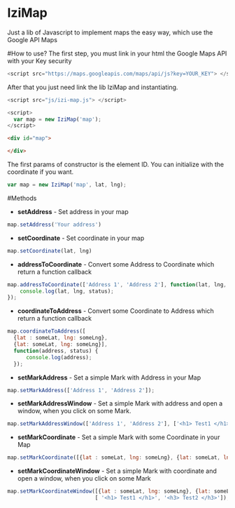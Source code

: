 # IziMap
Just a lib of Javascript to implement maps the easy way, which use the Google API Maps

#How to use?
The first step, you must link in your html the Google Maps API with your Key security 
```js
<script src="https://maps.googleapis.com/maps/api/js?key=YOUR_KEY"> </script>
```

After that you just need link the lib IziMap and instantiating.

```js
<script src="js/izi-map.js"> </script>

<script>
  var map = new IziMap('map');
</script>
```
```html
<div id="map">

</div>
```
The first params of constructor is the element ID. You can initialize with the coordinate if you want.
```js
var map = new IziMap('map', lat, lng);

```

#Methods
- **setAddress** - Set address in your map
```js
map.setAddress('Your address')
```
- **setCoordinate** - Set coordinate in your map
```js
map.setCoordinate(lat, lng)
```
- **addressToCoordinate** - Convert some Address to Coordinate which return a function callback
```js
map.addressToCoordinate(['Address 1', 'Address 2'], function(lat, lng, status) {
    console.log(lat, lng, status);
});
```
- **coordinateToAddress** - Convert some Coordinate to Address which return a function callback 
```js
map.coordinateToAddress([
  {lat : someLat, lng: someLng},
  {lat: someLat, lng: someLng}], 
  function(address, status) {
      console.log(address);
  });

```
- **setMarkAddress** - Set a simple Mark with Address in your Map 
```js
map.setMarkAddress(['Address 1', 'Address 2']);
```
- **setMarkAddressWindow** - Set a simple Mark with address and open a window, when you click on some Mark.
```js
map.setMarkAddressWindow(['Address 1', 'Address 2'], ['<h1> Test1 </h1>', '<h3> Test2 </h3>']);
```
- **setMarkCoordinate** - Set a simple Mark with some Coordinate in your Map
```js
map.setMarkCoordinate([{lat : someLat, lng: someLng}, {lat: someLat, lng: someLng}]);
```
- **setMarkCoordinateWindow** - Set a simple Mark with coordinate and open a window, when you click on some Mark
```js
map.setMarkCoordinateWindow([{lat : someLat, lng: someLng}, {lat: someLat, lng: someLng}],
                            [ '<h1> Test1 </h1>', '<h3> Test2 </h3>']);
```


